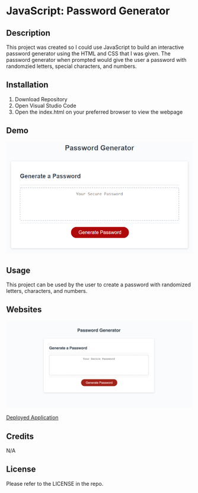 # JavaScript: Password Generator 

## Description 

This project was created so I could use JavaScript to build an interactive password generator using the HTML and CSS that I was given. The password generator when prompted would give the user a password with randomzied letters, special characters, and numbers. 


## Installation 

1. Download Repository
2. Open Visual Studio Code 
3. Open the index.html on your preferred browser to view the webpage

## Demo 

![Password-Generator-Demo](assets/03-javascript-homework-demo.png)

## Usage 

This project can be used by the user to create a password with 
randomized letters, characters, and numbers.   

## Websites 

![Password-Generator-Screenshot](assets/Screenshot%202023-03-17%20at%2010.07.08%20PM.png)

[Deployed Application](https://kimberlie901.github.io/Protect-the-Password/) 

## Credits 

N/A

## License

Please refer to the LICENSE in the repo.  
